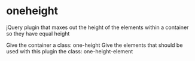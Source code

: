 oneheight
=========

jQuery plugin that maxes out the height of the elements within a container so they have equal height


Give the container a class: one-height
Give the elements that should be used with this plugin the class: one-height-element
